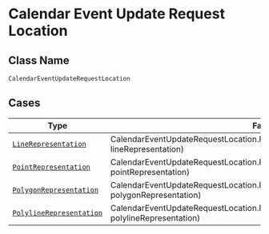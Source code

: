 
# Calendar Event Update Request Location

## Class Name

`CalendarEventUpdateRequestLocation`

## Cases

| Type | Factory Method |
|  --- | --- |
| [`LineRepresentation`](../../../doc/models/line-representation.md) | CalendarEventUpdateRequestLocation.FromLineRepresentation(LineRepresentation lineRepresentation) |
| [`PointRepresentation`](../../../doc/models/point-representation.md) | CalendarEventUpdateRequestLocation.FromPointRepresentation(PointRepresentation pointRepresentation) |
| [`PolygonRepresentation`](../../../doc/models/polygon-representation.md) | CalendarEventUpdateRequestLocation.FromPolygonRepresentation(PolygonRepresentation polygonRepresentation) |
| [`PolylineRepresentation`](../../../doc/models/polyline-representation.md) | CalendarEventUpdateRequestLocation.FromPolylineRepresentation(PolylineRepresentation polylineRepresentation) |


